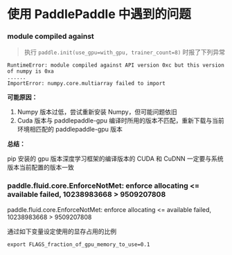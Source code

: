 # 使用 PaddlePaddle 中遇到的问题

### module compiled against

> 执行 `paddle.init(use_gpu=with_gpu, trainer_count=8)` 时报了下列异常

``` text
RuntimeError: module compiled against API version 0xc but this version of numpy is 0xa
......
ImportError: numpy.core.multiarray failed to import
```

**可能原因：**

1. Numpy 版本过低，尝试重新安装 Numpy，但可能问题依旧
1. Cuda 版本与 paddlepaddle-gpu 编译时所用的版本不匹配，重新下载与当前环境相匹配的 paddlepaddle-gpu 版本

**总结：**

pip 安装的 gpu 版本深度学习框架的编译版本的 CUDA 和 CuDNN 一定要与系统版本当前配置的版本一致

### paddle.fluid.core.EnforceNotMet: enforce allocating <= available failed, 10238983668 > 9509207808

paddle.fluid.core.EnforceNotMet: enforce allocating <= available failed, 10238983668 > 9509207808

通过如下变量设定使用的显存占用的比例

```
export FLAGS_fraction_of_gpu_memory_to_use=0.1
```